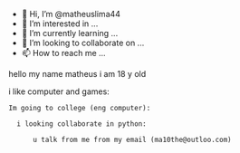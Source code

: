 - 👋 Hi, I’m @matheuslima44
- 👀 I’m interested in ...
- 🌱 I’m currently learning ...
- 💞️ I’m looking to collaborate on ...
- 📫 How to reach me ...

<!---
matheuslima44/matheuslima44 is a ✨ special ✨ repository because its `README.md` (this file) appears on your GitHub profile.
You can click the Preview link to take a look at your changes.
--->
hello my name matheus i am 18 y old

  i like computer and games:

    Im going to college (eng computer):

      i looking collaborate in python: 

          u talk from me from my email (ma10the@outloo.com) 

